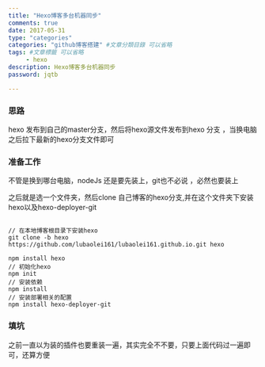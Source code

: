 ```yaml
---
title: "Hexo博客多台机器同步"
comments: true
date: 2017-05-31
type: "categories"
categories: "github博客搭建" #文章分類目錄 可以省略
tags: #文章標籤 可以省略
     - hexo
description: Hexo博客多台机器同步
password: jqtb

---
```


### 思路
hexo 发布到自己的master分支，然后将hexo源文件发布到hexo 分支 ，当换电脑之后拉下最新的hexo分支文件即可

### 准备工作
不管是换到哪台电脑，nodeJs 还是要先装上，git也不必说 ，必然也要装上

之后就是选一个文件夹，然后clone 自己博客的hexo分支,并在这个文件夹下安装hexo以及hexo-deployer-git

```

// 在本地博客根目录下安装hexo
git clone -b hexo https://github.com/lubaolei161/lubaolei161.github.io.git hexo

npm install hexo
// 初始化hexo
npm init
// 安装依赖
npm install
// 安装部署相关的配置
npm install hexo-deployer-git
```

### 填坑
之前一直以为装的插件也要重装一遍，其实完全不不要，只要上面代码过一遍即可，还算方便
